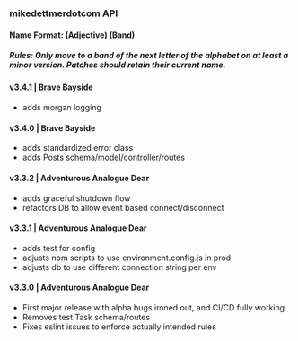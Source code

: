 ### mikedettmerdotcom API
#### Name Format: (Adjective) (Band)
##### Rules: Only move to a band of the next letter of the alphabet on at least a minor version. Patches should retain their current name.


#### v3.4.1 | Brave Bayside
- adds morgan logging

#### v3.4.0 | Brave Bayside
- adds standardized error class
- adds Posts schema/model/controller/routes

#### v3.3.2 | Adventurous Analogue Dear
- adds graceful shutdown flow
- refactors DB to allow event based connect/disconnect

#### v3.3.1 | Adventurous Analogue Dear
- adds test for config
- adjusts npm scripts to use environment.config.js in prod
- adjusts db to use different connection string per env

#### v3.3.0 | Adventurous Analogue Dear
- First major release with alpha bugs ironed out, and CI/CD fully working
- Removes test Task schema/routes
- Fixes eslint issues to enforce actually intended rules
